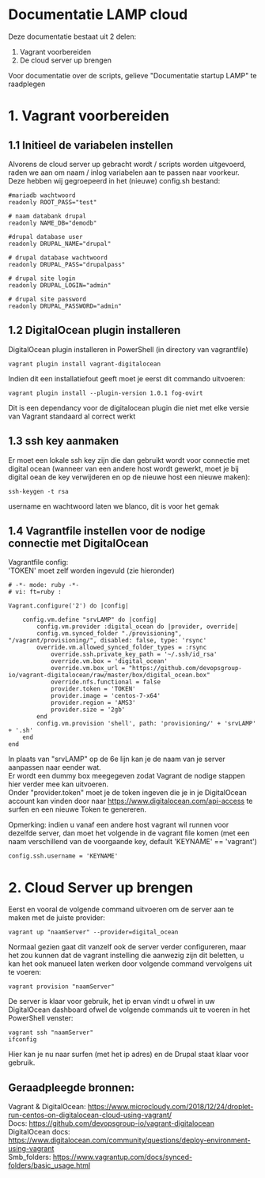# Documentatie LAMP cloud

Deze documentatie bestaat uit 2 delen:  

1) Vagrant voorbereiden
2) De cloud server up brengen

Voor documentatie over de scripts, gelieve "Documentatie startup LAMP" te raadplegen


#  1. Vagrant voorbereiden

## 1.1 Initieel de variabelen instellen

Alvorens de cloud server up gebracht wordt / scripts worden uitgevoerd, raden we aan om naam / inlog variabelen aan te passen naar voorkeur. Deze hebben wij gegroepeerd in het (nieuwe) config.sh bestand:


    #mariadb wachtwoord
    readonly ROOT_PASS="test"

    # naam databank drupal
    readonly NAME_DB="demodb"

    #drupal database user
    readonly DRUPAL_NAME="drupal"

    # drupal database wachtwoord
    readonly DRUPAL_PASS="drupalpass"

    # drupal site login
    readonly DRUPAL_LOGIN="admin"

    # drupal site password
    readonly DRUPAL_PASSWORD="admin"


## 1.2 DigitalOcean plugin installeren

DigitalOcean plugin installeren in PowerShell (in directory van vagrantfile)

    vagrant plugin install vagrant-digitalocean

Indien dit een installatiefout geeft moet je eerst dit commando uitvoeren:

    vagrant plugin install --plugin-version 1.0.1 fog-ovirt

Dit is een dependancy voor de digitalocean plugin die niet met elke versie van Vagrant standaard al correct werkt

## 1.3 ssh key aanmaken
Er moet een lokale ssh key zijn die dan gebruikt wordt voor connectie met digital ocean (wanneer van een andere host wordt gewerkt, moet je bij digital oean de key verwijderen en op de nieuwe host een nieuwe maken):

    ssh-keygen -t rsa

username en wachtwoord laten we blanco, dit is voor het gemak


## 1.4 Vagrantfile instellen voor de nodige connectie met DigitalOcean
Vagrantfile config:  
'TOKEN' moet zelf worden ingevuld (zie hieronder)

    # -*- mode: ruby -*-
    # vi: ft=ruby :

    Vagrant.configure('2') do |config|

        config.vm.define "srvLAMP" do |config|
            config.vm.provider :digital_ocean do |provider, override|
            config.vm.synced_folder "./provisioning", "/vagrant/provisioning/", disabled: false, type: 'rsync'
            override.vm.allowed_synced_folder_types = :rsync
                override.ssh.private_key_path = '~/.ssh/id_rsa'
                override.vm.box = 'digital_ocean'
                override.vm.box_url = "https://github.com/devopsgroup-io/vagrant-digitalocean/raw/master/box/digital_ocean.box"
                override.nfs.functional = false
                provider.token = 'TOKEN'
                provider.image = 'centos-7-x64'
                provider.region = 'AMS3'
                provider.size = '2gb'
            end
            config.vm.provision 'shell', path: 'provisioning/' + 'srvLAMP' + '.sh'
        end
    end

In plaats van "srvLAMP" op de 6e lijn kan je de naam van je server aanpassen naar eender wat.  
Er wordt een dummy box meegegeven zodat Vagrant de nodige stappen hier verder mee kan uitvoeren.  
Onder "provider.token" moet je de token ingeven die je in je DigitalOcean account kan vinden door naar https://www.digitalocean.com/api-access te surfen en een nieuwe Token te genereren.

Opmerking: indien u vanaf een andere host vagrant wil runnen voor dezelfde server, dan moet het volgende in de vagrant file komen (met een naam verschillend van de voorgaande key, default 'KEYNAME' == 'vagrant')

    config.ssh.username = 'KEYNAME'

# 2. Cloud Server up brengen
Eerst en vooral de volgende command uitvoeren om de server aan te maken met de juiste provider:  

    vagrant up "naamServer" --provider=digital_ocean

Normaal gezien gaat dit vanzelf ook de server verder configureren, maar het zou kunnen dat de vagrant instelling die aanwezig zijn dit beletten, u kan het ook manueel laten werken door volgende command vervolgens uit te voeren:  

    vagrant provision "naamServer"

De server is klaar voor gebruik, het ip ervan vindt u ofwel in uw DigitalOcean dashboard ofwel de volgende commands uit te voeren in het PowerShell venster:

    vagrant ssh "naamServer"
    ifconfig

Hier kan je nu naar surfen (met het ip adres) en de Drupal staat klaar voor gebruik.


## Geraadpleegde bronnen:  
Vagrant & DigitalOcean: https://www.microcloudy.com/2018/12/24/droplet-run-centos-on-digitalocean-cloud-using-vagrant/  
Docs: https://github.com/devopsgroup-io/vagrant-digitalocean  
DigitalOcean docs: https://www.digitalocean.com/community/questions/deploy-environment-using-vagrant  
Smb_folders: https://www.vagrantup.com/docs/synced-folders/basic_usage.html

